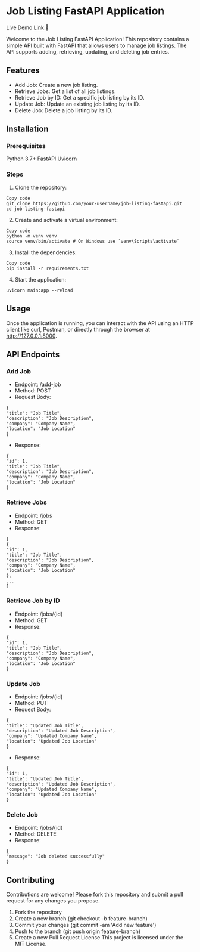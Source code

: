 # Job Listing FastAPI Application

Live Demo [Link 🔗](https://fastapi-joblisting-api.onrender.com/docs)

Welcome to the Job Listing FastAPI Application! This repository contains a simple API built with FastAPI that allows users to manage job listings. The API supports adding, retrieving, updating, and deleting job entries.

## Features

- Add Job: Create a new job listing.
- Retrieve Jobs: Get a list of all job listings.
- Retrieve Job by ID: Get a specific job listing by its ID.
- Update Job: Update an existing job listing by its ID.
- Delete Job: Delete a job listing by its ID.

## Installation

### Prerequisites

Python 3.7+
FastAPI
Uvicorn

### Steps

1. Clone the repository:

```
Copy code
git clone https://github.com/your-username/job-listing-fastapi.git
cd job-listing-fastapi
```

2. Create and activate a virtual environment:

```
Copy code
python -m venv venv
source venv/bin/activate # On Windows use `venv\Scripts\activate`
```

3. Install the dependencies:

```
Copy code
pip install -r requirements.txt
```

4. Start the application:

```
uvicorn main:app --reload
```

## Usage

Once the application is running, you can interact with the API using an HTTP client like curl, Postman, or directly through the browser at http://127.0.0.1:8000.

## API Endpoints

### Add Job

- Endpoint: /add-job
- Method: POST
- Request Body:

```
{
"title": "Job Title",
"description": "Job Description",
"company": "Company Name",
"location": "Job Location"
}
```

- Response:

```
{
"id": 1,
"title": "Job Title",
"description": "Job Description",
"company": "Company Name",
"location": "Job Location"
}
```

### Retrieve Jobs

- Endpoint: /jobs
- Method: GET
- Response:

```
[
{
"id": 1,
"title": "Job Title",
"description": "Job Description",
"company": "Company Name",
"location": "Job Location"
},
...
]
```

### Retrieve Job by ID

- Endpoint: /jobs/{id}
- Method: GET
- Response:

```
{
"id": 1,
"title": "Job Title",
"description": "Job Description",
"company": "Company Name",
"location": "Job Location"
}

```

### Update Job

- Endpoint: /jobs/{id}
- Method: PUT
- Request Body:

```
{
"title": "Updated Job Title",
"description": "Updated Job Description",
"company": "Updated Company Name",
"location": "Updated Job Location"
}
```

- Response:

```
{
"id": 1,
"title": "Updated Job Title",
"description": "Updated Job Description",
"company": "Updated Company Name",
"location": "Updated Job Location"
}
```

### Delete Job

- Endpoint: /jobs/{id}
- Method: DELETE
- Response:

```
{
"message": "Job deleted successfully"
}
```

## Contributing

Contributions are welcome! Please fork this repository and submit a pull request for any changes you propose.

1. Fork the repository
2. Create a new branch (git checkout -b feature-branch)
3. Commit your changes (git commit -am 'Add new feature')
4. Push to the branch (git push origin feature-branch)
5. Create a new Pull Request
   License
   This project is licensed under the MIT License.
